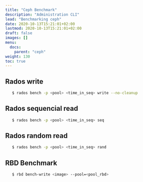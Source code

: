 ```yaml
---
title: "Ceph Benchmark"
description: "Administration CLI"
lead: "Benchmarking ceph"
date: 2020-10-13T15:21:01+02:00
lastmod: 2020-10-13T15:21:01+02:00
draft: false
images: []
menu:
  docs:
    parent: "ceph"
weight: 130
toc: true
---
```

## Rados write

```bash
   $ rados bench -p <pool> <time_in_seq> write --no-cleanup
```

## Rados sequencial read

```bash
   $ rados bench -p <pool> <time_in_seq> seq
```

## Rados random read

```bash
   $ rados bench -p <pool> <time_in_seq> rand
```

## RBD Benchmark

```bash
   $ rbd bench-write <image> --pool=<pool_rbd>
```

